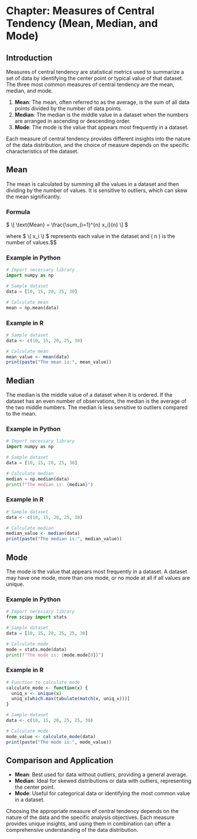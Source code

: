 # Chapter: Measures of Central Tendency (Mean, Median, and Mode)

## Introduction

Measures of central tendency are statistical metrics used to summarize a set of data by identifying the center point or typical value of that dataset. The three most common measures of central tendency are the mean, median, and mode.

1. **Mean**: The mean, often referred to as the average, is the sum of all data points divided by the number of data points.
2. **Median**: The median is the middle value in a dataset when the numbers are arranged in ascending or descending order.
3. **Mode**: The mode is the value that appears most frequently in a dataset.

Each measure of central tendency provides different insights into the nature of the data distribution, and the choice of measure depends on the specific characteristics of the dataset.

## Mean

The mean is calculated by summing all the values in a dataset and then dividing by the number of values. It is sensitive to outliers, which can skew the mean significantly.

### Formula

$` \[ \text{Mean} = \frac{\sum_{i=1}^{n} x_i}{n} \] `$

where  $` \( x_i \) `$ represents each value in the dataset and \( n \) is the number of values.$$


### Example in Python
```python
# Import necessary library
import numpy as np

# Sample dataset
data = [10, 15, 20, 25, 30]

# Calculate mean
mean = np.mean(data)
```

### Example in R
```r
# Sample dataset
data <- c(10, 15, 20, 25, 30)

# Calculate mean
mean_value <- mean(data)
print(paste("The mean is:", mean_value))
```
## Median
The median is the middle value of a dataset when it is ordered. If the dataset has an even number of observations, the median is the average of the two middle numbers. The median is less sensitive to outliers compared to the mean.

### Example in Python
```python
# Import necessary library
import numpy as np

# Sample dataset
data = [10, 15, 20, 25, 30]

# Calculate median
median = np.median(data)
print(f"The median is: {median}")
```

### Example in R
```r
# Sample dataset
data <- c(10, 15, 20, 25, 30)

# Calculate median
median_value <- median(data)
print(paste("The median is:", median_value))
```

## Mode
The mode is the value that appears most frequently in a dataset. A dataset may have one mode, more than one mode, or no mode at all if all values are unique.

### Example in Python
```python
# Import necessary library
from scipy import stats

# Sample dataset
data = [10, 15, 20, 25, 25, 30]

# Calculate mode
mode = stats.mode(data)
print(f"The mode is: {mode.mode[0]}")
```

### Example in R
```r
# Function to calculate mode
calculate_mode <- function(x) {
  uniq_x <- unique(x)
  uniq_x[which.max(tabulate(match(x, uniq_x)))]
}

# Sample dataset
data <- c(10, 15, 20, 25, 25, 30)

# Calculate mode
mode_value <- calculate_mode(data)
print(paste("The mode is:", mode_value))
```

## Comparison and Application
- **Mean**: Best used for data without outliers, providing a general average.
- **Median**: Ideal for skewed distributions or data with outliers, representing the center point.
- **Mode**: Useful for categorical data or identifying the most common value in a dataset.

Choosing the appropriate measure of central tendency depends on the nature of the data and the specific analysis objectives. Each measure provides unique insights, and using them in combination can offer a comprehensive understanding of the data distribution.


